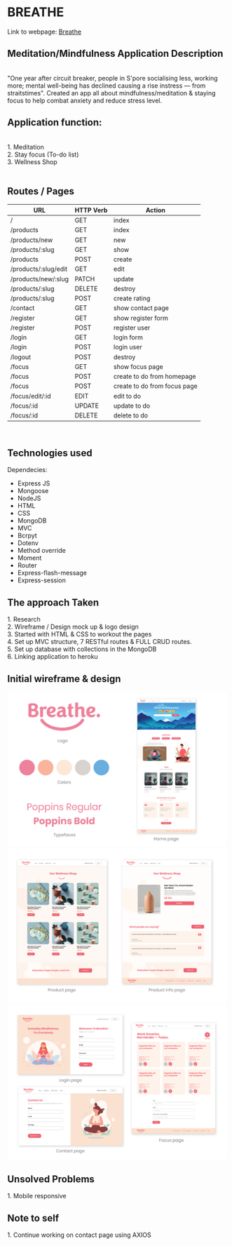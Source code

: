 <h1>BREATHE</h1>
Link to webpage: <a href="https://breathe-meditation.herokuapp.com/">Breathe</a>

<h2>Meditation/Mindfulness Application Description</h2><br>
"One year after circuit breaker, people in S'pore socialising less, working more; mental well-being has declined causing a rise instress — from straitstimes". Created an app all about mindfulness/meditation & staying focus to help combat anxiety and reduce stress level.

<h2>Application function:</h2><br>
1. Meditation<br>
2. Stay focus (To-do list)<br>
3. Wellness Shop<br>
<br>

<h2>Routes / Pages</h2>

| **URL** | **HTTP Verb** |  **Action**|
|------------|-------------|------------|
| /         | GET       | index  
| /products         | GET       | index   
| /products/new         | GET       | new
| /products/:slug         | GET       | show
| /products        | POST       | create
| /products/:slug/edit        | GET       | edit
| /products/new/:slug         | PATCH       | update
| /products/:slug         | DELETE       | destroy
| /products/:slug         | POST       | create rating
| /contact       | GET      | show contact page
| /register       | GET      | show register form
| /register       | POST      | register user
| /login       | GET      | login form
| /login       | POST      | login user
| /logout       | POST      | destroy
| /focus      | GET      | show focus page
| /focus      | POST      | create to do from homepage
| /focus      | POST      | create to do from focus page
| /focus/edit/:id      | EDIT      | edit to do
| /focus/:id     | UPDATE      | update to do
| /focus/:id     | DELETE     | delete to do

<br>

<h2>Technologies used</h2>

Dependecies:<br>
- Express JS<br>
- Mongoose<br>
- NodeJS<br>
- HTML<br>
- CSS<br>
- MongoDB<br>
- MVC<br>
- Bcrpyt<br>
- Dotenv<br>
- Method override<br>
- Moment<br>
- Router<br>
- Express-flash-message<br>
- Express-session<br>


<h2>The approach Taken</h2>
1. Research<br>
2. Wireframe / Design mock up & logo design<br>
3. Started with HTML & CSS to workout the pages<br>
4. Set up MVC structure, 7 RESTful routes &  FULL CRUD routes.<br>
5. Set up database with collections in the MongoDB<br>
6. Linking application to heroku

<h2>Initial wireframe & design</h2>
<img src="public/assets/wireframe1.png" width="500">
<img src="public/assets/wireframe2.png" width="500">
<img src="public/assets/wireframe3.png" width="500">

<h2>Unsolved Problems</h2>
1. Mobile responsive<br>

<h2>Note to self</h2>
1. Continue working on contact page using AXIOS<br>





